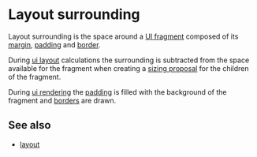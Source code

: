 # Layout surrounding

Layout surrounding is the space around a [UI fragment](def://) composed of
its [margin](def://), [padding](def://) and [border](def://).

During [ui layout](def://) calculations the surrounding is subtracted from
the space available for the fragment when creating a [sizing proposal](def://)
for the children of the fragment.

During [ui rendering](def://) the [padding](def://) is filled with the background
of the fragment and [borders](def://) are drawn.

## See also

- [layout](guide://)